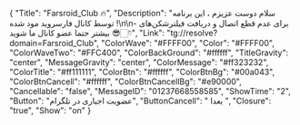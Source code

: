 {
"Title": "Farsroid_Club 🔥",
"Description": "سلام دوست عزیزم ، این برنامه توسط کانال فارسروید مود شده !\n\n- برای عدم قطع اتصال و دریافت فیلترشکن‌های بیشتر حتما عضو کانال ما شوید 😎👇🏻",
"Link": "tg://resolve?domain=Farsroid_Club",
"ColorWave": "#FFFF00",
"Color": "#FFFF00",
"ColorWaveTwo": "#FFC400",
"ColorBackGround": "#ffffff",
"TitleGravity": "center",
"MessageGravity": "center",
"ColorMessage": "#ff323232",
"ColorTitle": "#ff111111",
"ColorBtn": "#ffffff",
"ColorBtnBg": "#00a043",
"ColorBtnCancell": "#ffffff",
"ColorBtnCancellBg": "#e90000",
"Cancellable": "false",
"MessageID": "01237668558585",
"ShowTime": "2",
"Button": "عضویت اجباری در تلگرام",
"ButtonCancell": " بعدا ",
"Closure": "true",
"Show": "on"
}
